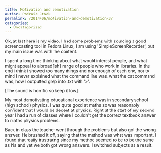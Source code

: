 ```yaml
---
title: Motivation and demotivation
author: Padraic Stack
permalink: /2014/06/motivation-and-demotivation-3/
categories:
  - Uncategorized
---
```

Ok, at last here is my video. I had some problems with sourcing a good screencasting tool in Fedora Linux, I am using 'SimpleScreenRecorder', but my main issue was with the content.

I spent a long time thinking about what would interest people, and what might appeal to a broad[ish] range of people who work in libraries. In the end I think I showed too many things and not enough of each one, not to mind I never explained what the command line was, what the cat command was, how I outputted grep into .txt with '>'.



[The sound is horrific so keep it low]

My most demotivating educational experience was in secondary school (high school) physics. I was quite good at maths so was reasonably confident that I would be decent at physics. Right at the start of my second year I had a run of classes where I couldn't get the correct textbook answer to maths physics problems.

Back in class the teacher went through the problems but also got the wrong answer. He brushed it off, saying that the method was what was important. I found that really frustrating since my method seemed to be to be the same as his and yet we both got wrong answers. I switched subjects as a result.

&nbsp;
